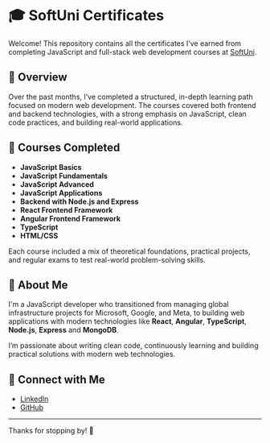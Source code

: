 # 🎓 SoftUni Certificates

Welcome! This repository contains all the certificates I’ve earned from completing JavaScript and full-stack web development courses at [SoftUni](https://softuni.bg/).

## 📜 Overview

Over the past months, I’ve completed a structured, in-depth learning path focused on modern web development. The courses covered both frontend and backend technologies, with a strong emphasis on JavaScript, clean code practices, and building real-world applications.

## 🧠 Courses Completed

- **JavaScript Basics**
- **JavaScript Fundamentals**
- **JavaScript Advanced**
- **JavaScript Applications**
- **Backend with Node.js and Express**
- **React Frontend Framework**
- **Angular Frontend Framework**
- **TypeScript**
- **HTML/CSS**

Each course included a mix of theoretical foundations, practical projects, and regular exams to test real-world problem-solving skills.


## 🚀 About Me

I'm a JavaScript developer who transitioned from managing global infrastructure projects for Microsoft, Google, and Meta, to building web applications with modern technologies like **React**, **Angular**, **TypeScript**, **Node.js**, **Express** and **MongoDB**.

I’m passionate about writing clean code, continuously learning and building practical solutions with modern web technologies.

## 🔗 Connect with Me

- [LinkedIn](https://www.linkedin.com/in/mehmed-bashov/)
- [GitHub](https://github.com/MBashov)

---

Thanks for stopping by! 🙌

